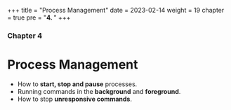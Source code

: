 +++
title = "Process Management"
date = 2023-02-14
weight = 19
chapter = true
pre = "<b>4. </b>"
+++

### Chapter 4
# Process Management

* How to **start, stop and pause** processes.
* Running commands in the **background** and **foreground**.
* How to stop **unresponsive commands**.


